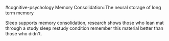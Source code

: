 #cognitive-psychology 
Memory Consolidation::The neural storage of long term memory

Sleep supports memory consolidation, research shows those who lean mat through a study sleep restudy condition remember this material better than those who didn't.